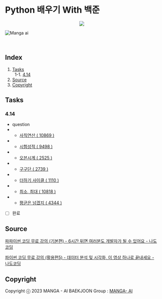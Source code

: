 # Python 배우기 With 백준

<div align="center">
    <img src="https://img.shields.io/badge/Python-black?style=flat&logo=python&logoColor=#3776AB"/> 
</div>

![Manga ai](https://user-images.githubusercontent.com/69490709/231346553-187039cb-2414-4e56-9c91-a5822a37b2b3.png)



<br />


## Index
1. [Tasks](##Tasks)
<br /> &nbsp;  1-1. [4.14](###4.14)
2. [Source](##Source) 
3. [Copyright](##Copyright) 





## Tasks
### 4.14
- question
- - [사칙연산 ( 10869 )](https://www.acmicpc.net/problem/10869)
- - [시험성적 ( 9498 )](https://www.acmicpc.net/problem/9498)
- - [오븐시계 ( 2525 )](https://www.acmicpc.net/problem/2525)
- - [구구단 ( 2739 )](https://www.acmicpc.net/problem/2739)
- - [더하기 사이클 ( 1110 )](https://www.acmicpc.net/problem/1110)
- - [최소, 최대 ( 10818 )](https://www.acmicpc.net/problem/10818)
- - [평균은 넘겠지 ( 4344 )](https://www.acmicpc.net/problem/4344)

- [ ] 완료

## Source
[파파이썬 코딩 무료 강의 (기본편) - 6시간 뒤면 여러분도 개발자가 될 수 있어요 -  나도코딩](https://youtu.be/kWiCuklohdY )

[파이썬 코딩 무료 강의 (활용편5) - 데이터 분석 및 시각화, 이 영상 하나로 끝내세요 - 나도코딩](https://youtu.be/PjhlUzp_cU0 )

## Copyright
Copyright ⓒ 2023 MANGA - AI
BAEKJOON Group : [MANGA- AI](https://www.acmicpc.net/group/16072) 



